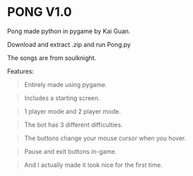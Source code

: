 # PONG V1.0
Pong made python in pygame by Kai Guan.

Download and extract .zip and run Pong.py

The songs are from soulknight.

Features:

>Entirely made using pygame.

>Includes a starting screen.

>1 player mode and 2 player mode.

>The bot has 3 different difficulties.

>The buttons change your mouse cursor when you hover.

>Pause and exit buttons in-game.

>And I actually made it look nice for the first time.
